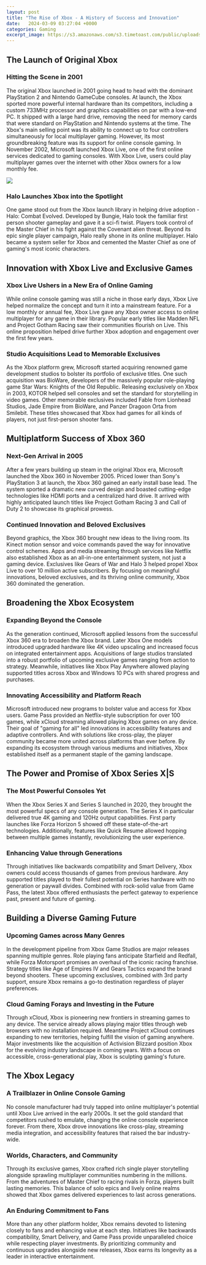```yaml
---
layout: post
title: "The Rise of Xbox - A History of Success and Innovation"
date:   2024-03-09 03:27:04 +0000
categories: Gaming
excerpt_image: https://s3.amazonaws.com/s3.timetoast.com/public/uploads/photos/12837822/The-History-of-the-Xbox-original.jpg
---
```


## The Launch of Original Xbox
### Hitting the Scene in 2001
The original Xbox launched in 2001 going head to head with the dominant PlayStation 2 and Nintendo GameCube consoles. At launch, the Xbox sported more powerful internal hardware than its competitors, including a custom 733MHz processor and graphics capabilities on par with a low-end PC. It shipped with a large hard drive, removing the need for memory cards that were standard on PlayStation and Nintendo systems at the time. 
The Xbox's main selling point was its ability to connect up to four controllers simultaneously for local multiplayer gaming. However, its most groundbreaking feature was its support for online console gaming. In November 2002, Microsoft launched Xbox Live, one of the first online services dedicated to gaming consoles. With Xbox Live, users could play multiplayer games over the internet with other Xbox owners for a low monthly fee.

![](https://s3.amazonaws.com/s3.timetoast.com/public/uploads/photos/12837822/The-History-of-the-Xbox-original.jpg)
### Halo Launches Xbox into the Spotlight
One game stood out from the Xbox launch library in helping drive adoption - Halo: Combat Evolved. Developed by Bungie, Halo took the familiar first person shooter gameplay and gave it a sci-fi twist. Players took control of the Master Chief in his fight against the Covenant alien threat. Beyond its epic single player campaign, Halo really shone in its online multiplayer. Halo became a system seller for Xbox and cemented the Master Chief as one of gaming's most iconic characters.
## Innovation with Xbox Live and Exclusive Games
### Xbox Live Ushers in a New Era of Online Gaming 
While online console gaming was still a niche in those early days, Xbox Live helped normalize the concept and turn it into a mainstream feature. For a low monthly or annual fee, Xbox Live gave any Xbox owner access to online multiplayer for any game in their library. Popular early titles like Madden NFL and Project Gotham Racing saw their communities flourish on Live. This online proposition helped drive further Xbox adoption and engagement over the first few years.
### Studio Acquisitions Lead to Memorable Exclusives
As the Xbox platform grew, Microsoft started acquiring renowned game development studios to bolster its portfolio of exclusive titles. One such acquisition was BioWare, developers of the massively popular role-playing game Star Wars: Knights of the Old Republic. Releasing exclusively on Xbox in 2003, KOTOR helped sell consoles and set the standard for storytelling in video games. Other memorable exclusives included Fable from Lionhead Studios, Jade Empire from BioWare, and Panzer Dragoon Orta from Smilebit. These titles showcased that Xbox had games for all kinds of players, not just first-person shooter fans.
## Multiplatform Success of Xbox 360
### Next-Gen Arrival in 2005
After a few years building up steam in the original Xbox era, Microsoft launched the Xbox 360 in November 2005. Priced lower than Sony's PlayStation 3 at launch, the Xbox 360 gained an early install base lead. The system sported a dramatic new curved design and boasted cutting-edge technologies like HDMI ports and a centralized hard drive. It arrived with highly anticipated launch titles like Project Gotham Racing 3 and Call of Duty 2 to showcase its graphical prowess.  
### Continued Innovation and Beloved Exclusives
Beyond graphics, the Xbox 360 brought new ideas to the living room. Its Kinect motion sensor and voice commands paved the way for innovative control schemes. Apps and media streaming through services like Netflix also established Xbox as an all-in-one entertainment system, not just a gaming device. Exclusives like Gears of War and Halo 3 helped propel Xbox Live to over 10 million active subscribers. By focusing on meaningful innovations, beloved exclusives, and its thriving online community, Xbox 360 dominated the generation.
## Broadening the Xbox Ecosystem
### Expanding Beyond the Console
As the generation continued, Microsoft applied lessons from the successful Xbox 360 era to broaden the Xbox brand. Later Xbox One models introduced upgraded hardware like 4K video upscaling and increased focus on integrated entertainment apps. Acquisitions of large studios translated into a robust portfolio of upcoming exclusive games ranging from action to strategy. Meanwhile, initiatives like Xbox Play Anywhere allowed playing supported titles across Xbox and Windows 10 PCs with shared progress and purchases.
### Innovating Accessibility and Platform Reach 
Microsoft introduced new programs to bolster value and access for Xbox users. Game Pass provided an Netflix-style subscription for over 100 games, while xCloud streaming allowed playing Xbox games on any device. Their goal of "gaming for all" led innovations in accessibility features and adaptive controllers. And with solutions like cross-play, the player community became more united across platforms than ever before. By expanding its ecosystem through various mediums and initiatives, Xbox established itself as a permanent staple of the gaming landscape.
## The Power and Promise of Xbox Series X|S  
### The Most Powerful Consoles Yet
When the Xbox Series X and Series S launched in 2020, they brought the most powerful specs of any console generation. The Series X in particular delivered true 4K gaming and 120Hz output capabilities. First party launches like Forza Horizon 5 showed off these state-of-the-art technologies. Additionally, features like Quick Resume allowed hopping between multiple games instantly, revolutionizing the user experience.
### Enhancing Value through Generations
Through initiatives like backwards compatibility and Smart Delivery, Xbox owners could access thousands of games from previous hardware. Any supported titles played to their fullest potential on Series hardware with no generation or paywall divides. Combined with rock-solid value from Game Pass, the latest Xbox offered enthusiasts the perfect gateway to experience past, present and future of gaming.
## Building a Diverse Gaming Future
### Upcoming Games across Many Genres
In the development pipeline from Xbox Game Studios are major releases spanning multiple genres. Role playing fans anticipate Starfield and Redfall, while Forza Motorsport promises an overhaul of the iconic racing franchise. Strategy titles like Age of Empires IV and Gears Tactics expand the brand beyond shooters. These upcoming exclusives, combined with 3rd party support, ensure Xbox remains a go-to destination regardless of player preferences. 
### Cloud Gaming Forays and Investing in the Future
Through xCloud, Xbox is pioneering new frontiers in streaming games to any device. The service already allows playing major titles through web browsers with no installation required. Meantime Project xCloud continues expanding to new territories, helping fulfill the vision of gaming anywhere. Major investments like the acquisition of Activision Blizzard position Xbox for the evolving industry landscape in coming years. With a focus on accessible, cross-generational play, Xbox is sculpting gaming's future.
## The Xbox Legacy
### A Trailblazer in Online Console Gaming 
No console manufacturer had truly tapped into online multiplayer's potential until Xbox Live arrived in the early 2000s. It set the gold standard that competitors rushed to emulate, changing the online console experience forever. From there, Xbox drove innovations like cross-play, streaming media integration, and accessibility features that raised the bar industry-wide. 
### Worlds, Characters, and Community
Through its exclusive games, Xbox crafted rich single player storytelling alongside sprawling multiplayer communities numbering in the millions. From the adventures of Master Chief to racing rivals in Forza, players built lasting memories. This balance of solo epics and lively online realms showed that Xbox games delivered experiences to last across generations.
### An Enduring Commitment to Fans
More than any other platform holder, Xbox remains devoted to listening closely to fans and enhancing value at each step. Initiatives like backwards compatibility, Smart Delivery, and Game Pass provide unparalleled choice while respecting player investments. By prioritizing community and continuous upgrades alongside new releases, Xbox earns its longevity as a leader in interactive entertainment.